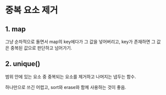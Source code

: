# 중복 요소 제거

## 1. map

그냥 순차적으로 돌면서 map의 key에다가 그 값을 넣어버리고, key가 존재하면 그 값은 중복된 값으로 판단하고 넘어가기.

## 2. unique()

범위 안에 있는 요소 중 중복되는 요소를 제거하고 나머지는 냅두는 함수.

하나만으로 쓰긴 어렵고, sort와 erase와 함께 사용하는 것이 좋음.
